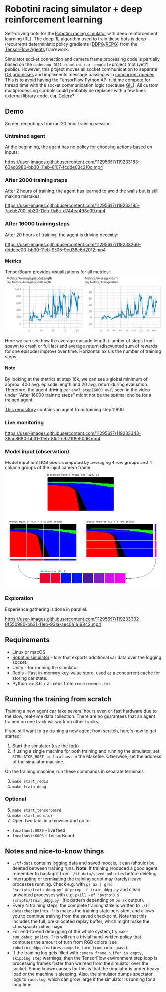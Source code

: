 # Robotini racing simulator + deep reinforcement learning

Self-driving bots for the [Robotini racing simulator][robotini-simulator] with deep reinforcement learning (RL).
The deep RL algorithm used to train these bots is deep (recurrent) deterministic policy gradients ([DDPG][DDPG]/[RDPG][RDPG]) from the [TensorFlow Agents][tf-agents] framework.

Simulator socket connection and camera frame processing code is partially based on the `codecamp-2021-robotini-car-template` project (not (yet?) public).
However, this project moves all socket communication to separate [OS processes](https://docs.python.org/3/library/multiprocessing.html#multiprocessing.Process) and implements message passing with [concurrent queues](https://docs.python.org/3/library/multiprocessing.html#multiprocessing.Queue).
This is to avoid having the TensorFlow Python API runtime compete for thread time with the socket communication logic (because [GIL](https://docs.python.org/3/c-api/init.html#thread-state-and-the-global-interpreter-lock)).
All custom multiprocessing scribble could probably be replaced with a few lines external library code, e.g. [Celery](https://docs.celeryproject.org/en/stable/getting-started/introduction.html)?.

## Demo

Screen recordings from an 20 hour training session.

### Untrained agent

At the beginning, the agent has no policy for choosing actions based on inputs:

https://user-images.githubusercontent.com/11295697/119233183-63ac6980-bb30-11eb-8f07-fcdde03c210c.mp4

### After 2000 training steps

After 2 hours of training, the agent has learned to avoid the walls but is still making mistakes:

https://user-images.githubusercontent.com/11295697/119233195-7aeb5700-bb30-11eb-9a6c-d744ea498e09.mp4

### After 16000 training steps

After 20 hours of training, the agent is driving decently:

https://user-images.githubusercontent.com/11295697/119233260-dddcee00-bb30-11eb-9505-9ed36e6d2012.mp4

#### Metrics

TensorBoard provides visualizations for all metrics:
![two charts, both with slightly upwards trends][tensorboard-eval-metrics]

Here we can see how the average episode length (number of steps from spawn to crash or full lap) and average return (discounted sum of rewards for one episode) improve over time.
Horizontal axis is the number of training steps.

#### Note

By looking at the metrics at step 16k, we can see a global minimum of approx. 400 avg. episode length and 20 avg. return during evaluation.
Therefore, the agent driving car `env7_step16000_eval` seen in the video under "After 16000 training steps" might not be the optimal choice for a trained agent.

[This repository][trained-agent-repo] contains an agent from training step 11800.

### Live monitoring

https://user-images.githubusercontent.com/11295697/119233343-36ac8680-bb31-11eb-8fbf-e9f71f8e90d6.mp4


### Model input (observation)

Model input is 8 RGB pixels computed by averaging 4 row groups and 4 column groups of the input camera frame:
![4 images, one showing the processed camera frame, two showing how to compute the 8 average values from the frame and one image showing the resulting 8 pixels on one row][explain-observation]

### Exploration

Experience gathering is done in parallel:

https://user-images.githubusercontent.com/11295697/119233302-0f55b980-bb31-11eb-931a-aec0a1a19842.mp4

## Requirements

* Linux or macOS
* [Robotini simulator][robotini-simulator-fork] - fork that exports additional car data over the logging socket.
* Unity - for running the simulator
* [Redis][redis] - Fast in-memory key-value store, used as a concurrent cache for storing car state.
* Python >= 3.6 + all deps from `requirements.txt`

## Running the training from scratch

Training a new agent can take several hours even on fast hardware due to the slow, real-time data collection.
There are no guarantees that an agent trained on one track will work on other tracks.

If you still want to try training a new agent from scratch, here's how to get started:

1. Start the simulator (use the [fork][robotini-simulator-fork])
2. If using a single machine for both training and running the simulator, set `SIMULATOR_HOST := localhost` in the Makefile.
Otherwise, set the address of the simulator machine.

On the training machine, run these commands in separate terminals

3. `make start_redis`
4. `make train_ddpg`

### Optional

5. `make start_tensorboard`
6. `make start_monitor`
7. Open two tabs in a browser and go to:
* `localhost:8080` - live feed
* `localhost:6006` - TensorBoard


## Notes and nice-to-know things

* `./tf-data` contains logging data and saved models, it can (should) be deleted between training runs. **Note**: If training produced a good agent, remember to backup it from `./tf-data/saved_policies` before deleting.
* Interrupting or terminating the training script may (rarely) leave processes running. Check e.g. with `ps ax | grep 'scripts/train_ddpg.py'` or `pgrep -f train_ddpg.py` and clean unwanted processes with e.g. `pkill -ef 'python3.9 scripts/train_ddpg.py'` (fix pattern depending on `ps ax` output).
* Every N training steps, the complete training state is written to `./tf-data/checkpoints`. This makes the training state persistent and allows you to continue training from the saved checkpoint. Note that this includes the full, pre-allocated replay buffer, which might make the checkpoints rather huge.
* For end-to-end debugging of the whole system, try `make run_debug_policy`. This will run a trivial hand-written policy that computes the amount of turn from RGB colors (see `robotini_ddpg.features.compute_turn_from_color_mass`).
* If the training log gets filled with `camera frame buffer is empty, skipping step` warnings, then the TensorFlow environment step loop is processing frames faster than we read from the simulator over the socket.
  Some known causes for this is that the simulator is under heavy load or the machine is sleeping.
  Also, the simulator dumps spectator logs to `race.log`, which can grow large if the simulator is running for a long time.


[DDPG]: https://www.semanticscholar.org/paper/Continuous-control-with-deep-reinforcement-learning-Lillicrap-Hunt/024006d4c2a89f7acacc6e4438d156525b60a98f
[RDPG]: https://rll.berkeley.edu/deeprlworkshop/papers/rdpg.pdf
[explain-observation]: ./media/explain-observation.png
[tensorboard-eval-metrics]: ./media/tensorboard-eval-metrics.png
[redis]: https://redis.io/
[robotini-simulator-fork]: https://github.com/matiaslindgren/Robotini-Racing-Simulator
[robotini-simulator]: https://github.com/mikkomultanen/Robotini-Racing-Simulator
[tf-agents]: https://www.tensorflow.org/agents
[video-eval-step0]: ./media/eval-step0.webm
[video-eval-step2000]: ./media/eval-step2000.webm
[video-eval-step16000]: ./media/eval-step16000.webm
[video-web-ui]: ./media/web-ui.webm
[video-explore-step16000]: ./media/explore-step16000.webm
[trained-agent-repo]: https://github.com/matiaslindgren/robotini-ddpg-agent

